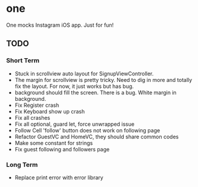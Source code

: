 # one
One mocks Instagram iOS app. Just for fun!

## TODO
### Short Term
* Stuck in scrollview auto layout for SignupViewController. 
* The margin for scrollview is pretty tricky. Need to dig in more and totally fix the layout. For now, it just works but has bug.
* background should fill the screen. There is a bug. White margin in background.
* Fix Register crash
* Fix Keyboard show up crash
* Fix all crashes
* Fix all optional, guard let, force unwrapped issue
* Follow Cell 'follow' button does not work on following page
* Refactor GuestVC and HomeVC, they should share common codes
* Make some constant for strings
* Fix guest following and followers page

### Long Term
* Replace print error with error library